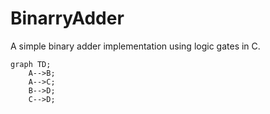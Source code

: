 # BinarryAdder
A simple binary adder implementation using logic gates in C.


```mermaid
graph TD;
    A-->B;
    A-->C;
    B-->D;
    C-->D;
```
